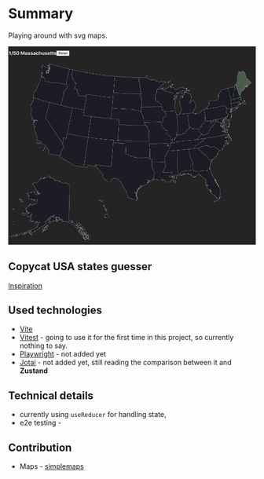 # Summary

Playing around with svg maps.

![Map](/public/maps.png?raw=true)

## Copycat USA states guesser

[Inspiration](https://www.geoguessr.com/seterra/en/vgp/3003)

## Used technologies

- [Vite](https://vitejs.dev/)
- [Vitest](https://vitest.dev/) - going to use it for the first time in this project, so currently nothing to say.
- [Playwright](https://playwright.dev) - not added yet
- [Jotai](https://jotai.org) - not added yet, still reading the comparison between it and __Zustand__

## Technical details
- currently using `useReducer` for handling state, 
- e2e testing -

## Contribution
- Maps - [simplemaps](https://simplemaps.com/resources/svg-us)
